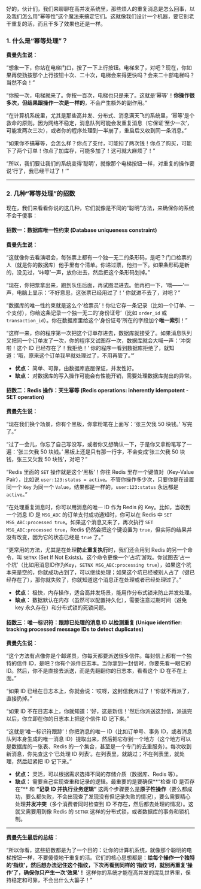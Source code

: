 好的，伙计们，我们来聊聊在高并发系统里，那些烦人的重复消息是怎么回事，以及我们怎么用“幂等性”这个魔法来搞定它们。这就像我们设计一个机器，要它别老干重复的活，而且干多了效果也还是一样。

### **1. 什么是“幂等处理”？**

**费曼先生说：**

“想象一下，你站在电梯门口，按了一下上行按钮。电梯来了，对吧？现在，你如果再使劲按那个上行按钮十次、二十次，电梯会来得更快吗？会来二十部电梯吗？当然不会！”

“你按一次，电梯就来了。你按一百次，电梯也只是来了。这就是‘幂等’！**你操作很多次，但结果跟操作一次是一样的**，不会产生额外的副作用。”

“在计算机系统里，尤其是那些高并发、分布式、消息满天飞的系统里，‘幂等’是个救命的原则。因为网络不稳定，消息队列可能会发重复消息（它保证‘至少一次’，可能发两次三次），或者你的程序处理到一半崩了，重启后又收到同一条消息。”

“如果你不搞幂等，会怎么样？你点了支付，可能扣了两次钱！你点了购买，可能下了两个订单！你点了加库存，可能多加了！这可就大麻烦了！”

“所以，我们要让我们的系统变得‘聪明’，就像那个电梯按钮一样，对重复的操作要说‘行了，我已经干过了！’”

---

### **2. 几种“幂等处理”的招数**

现在，我们来看看你说的这几种，它们就像是不同的“聪明”方法，来确保你的系统不会干傻事：

#### **招数一：数据库唯一性约束 (Database uniqueness constraint)**

**费曼先生说：**

“这就像你去看演唱会，每张票上都有一个独一无二的条形码，是吧？门口检票的人（就是你的数据库）他手里有个清单。你递过票，他扫一下。如果条形码是新的，没见过，‘咔嚓’一声，放你进去，然后把这个条形码划掉。”

“现在，你把票拿出来，跑到队伍后面，再试图混进去。他再扫一下，‘嘀——’一声，电脑上显示：‘不好意思，这张票已经用过了！’ 你就进不去了，对吧？”

“数据库的唯一性约束就是这么个‘检票员’！你让它存一条记录（比如一个订单、一个支付），你给这条记录一个独一无二的‘身份证号’（比如 `order_id` 或 `transaction_id`）。你在数据库里给这个‘身份证号’所在的字段加个**唯一索引**！”

“这样一来，你的程序第一次把这个订单存进去，数据库就接受了。如果消息队列又把同一个订单发了一次，你的程序又试图存一次，数据库就会大喊一声：‘冲突啦！这个 ID 已经存在了！我拒绝！’ 你的程序一看到数据库拒绝了，就知道：‘哦，原来这个订单我早就处理过了，不用再管了。’”

- **优点：** 简单、可靠，由数据库底层保证，并发性好。
- **缺点：** 对数据库的写入操作可能会有性能开销，需要处理数据库抛出的异常。

#### **招数二：Redis 操作：天生幂等 (Redis operations: inherently idempotent - SET operation)**

**费曼先生说：**

“现在我们换个场景，你有个黑板，你拿粉笔在上面写：‘张三欠我 50 块钱。’ 写完了。”

“过了一会儿，你忘了自己写没写，或者你又想确认一下，于是你又拿粉笔写了一遍：‘张三欠我 50 块钱。’ 黑板上还是只有那一行字，不会变成‘张三欠我 50 块钱，张三又欠我 50 块钱’，对吧？”

“Redis 里面的 `SET` 操作就是这个‘黑板’！你往 Redis 里存一个键值对（Key-Value Pair），比如说 `user:123:status = active`。不管你操作多少次，只要你是在设置同一个 `Key` 为同一个 `Value`，结果都是一样的，`user:123:status` 永远都是 `active`。”

“在处理重复消息时，你可以用消息的唯一 ID 作为 Redis 的 Key。比如，当收到一个消息 ID 是 `MSG_ABC` 的订单支付成功通知时，你可以在 Redis 中 `SET MSG_ABC:processed true`。如果这个消息又来了，再次执行 `SET MSG_ABC:processed true`，Redis 仍然会把这个键设置为 `true`，但实际的结果并没有改变，因为它的状态已经是 `true` 了。”

“更常用的方法，尤其是在处理**防止重复执行**时，我们还会用到 Redis 的另一个命令，叫 `SETNX` (Set If Not Exists)。这个命令更像一个‘占坑’游戏。你试图去‘占一个坑’（比如用消息ID作为Key，`SETNX MSG_ABC:processing true`），如果这个坑本来是空的，你就成功占到了，可以继续处理；如果这个坑已经被别人占了（键已经存在了），那你就失败了，你就知道这个消息正在处理或者已经处理过了。”

- **优点：** 极快，内存操作，适合高并发场景，能用作分布式锁来防止并发处理。
- **缺点：** 数据默认在内存（虽然可以配置持久化），需要注意过期时间（避免 key 永久存在）和分布式锁的死锁问题。

#### **招数三：唯一标识符：跟踪已处理的消息 ID 以检测重复 (Unique identifier: tracking processed message IDs to detect duplicates)**

**费曼先生说：**

“这个方法有点像你是个邮递员，你每天都要派送很多信件。每封信上都有一个独特的信件 ID，是吧？你有个派件日志本。当你拿到一封信时，你要先看一眼它的 ID。然后，你不是直接去派送，而是先翻翻你的日志本，看看这个 ID 在不在上面。”

“如果 ID 已经在日志本上，你就会说：‘哎呀，这封信我派过了！’你就不再派了，直接扔掉。”

“如果 ID 不在日志本上，你就知道：‘好，这是新信！’然后你派送这封信，派送完以后，你立即在你的日志本上把这个信件 ID 记下来。”

“这就是‘唯一标识符跟踪’！你把消息的唯一 ID（比如订单号、事务 ID，或者消息队列本身生成的唯一消息 ID）提取出来，然后把它存到一个地方（这个地方可以是数据库的一张表、Redis 的一个集合，甚至是一个专门的去重服务）。每次收到新消息，你先查这个‘已处理 ID 列表’。在列表里，就跳过；不在列表里，就处理，然后赶紧把 ID 记下来。”

- **优点：** 灵活，可以根据需求选择不同的存储介质（数据库、Redis 等）。
- **缺点：** 需要自己实现查重和记录的逻辑。最重要的是要确保**“检查 ID 是否存在”** 和 **“记录 ID 并执行业务逻辑”** 这两个步骤要么是**原子性操作**（要么都成功，要么都失败，不会出现查了发现没有但记录失败的情况），要么需要精心处理**并发冲突**（多个消费者同时检查到 ID 不存在，然后都去处理的情况）。这就又需要用到像 Redis 的 `SETNX` 这样的分布式锁，或者数据库的事务和锁机制。

---

**费曼先生最后的总结：**

“所以你看，这些招数都是为了一个目的：让你的计算机系统，就像那个聪明的电梯按钮一样，不要傻傻地干重复的活。它们的核心思想都是：**给每个操作一个独特的‘指纹’，然后想办法记住这个指纹，下次再看到同样的‘指纹’时，就别再重复‘操作’了，确保你只产生一次‘效果’！** 这样你的系统才能在高并发的混乱世界里，保持稳定和可靠，不会出什么大篓子！”
